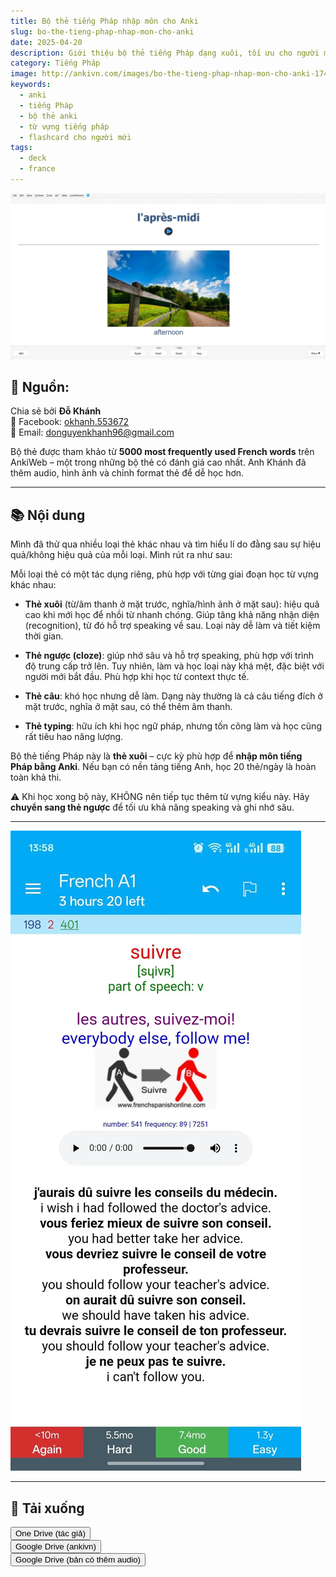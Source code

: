 ```yaml
---
title: Bộ thẻ tiếng Pháp nhập môn cho Anki
slug: bo-the-tieng-phap-nhap-mon-cho-anki
date: 2025-04-20
description: Giới thiệu bộ thẻ tiếng Pháp dạng xuôi, tối ưu cho người mới bắt đầu học qua Anki.
category: Tiếng Pháp
image: http://ankivn.com/images/bo-the-tieng-phap-nhap-mon-cho-anki-1745133894849.webp
keywords:
  - anki
  - tiếng Pháp
  - bộ thẻ anki
  - từ vựng tiếng pháp
  - flashcard cho người mới
tags:
  - deck
  - france
---
```


![](../../static/images/bo-the-tieng-phap-nhap-mon-cho-anki-1745133894849.webp)

<!--truncate-->

## 📝 Nguồn:

Chia sẻ bởi **Đỗ Khánh**  
📘 Facebook: [okhanh.553672](https://www.facebook.com/okhanh.553672)  
📧 Email: donguyenkhanh96@gmail.com  

Bộ thẻ được tham khảo từ **5000 most frequently used French words** trên AnkiWeb – một trong những bộ thẻ có đánh giá cao nhất. Anh Khánh đã thêm audio, hình ảnh và chỉnh format thẻ để dễ học hơn.

---

## 📚 Nội dung

Mình đã thử qua nhiều loại thẻ khác nhau và tìm hiểu lí do đằng sau sự hiệu quả/không hiệu quả của mỗi loại. Mình rút ra như sau:

Mỗi loại thẻ có một tác dụng riêng, phù hợp với từng giai đoạn học từ vựng khác nhau:

- **Thẻ xuôi** (từ/âm thanh ở mặt trước, nghĩa/hình ảnh ở mặt sau): hiệu quả cao khi mới học để nhồi từ nhanh chóng. Giúp tăng khả năng nhận diện (recognition), từ đó hỗ trợ speaking về sau. Loại này dễ làm và tiết kiệm thời gian.

- **Thẻ ngược (cloze)**: giúp nhớ sâu và hỗ trợ speaking, phù hợp với trình độ trung cấp trở lên. Tuy nhiên, làm và học loại này khá mệt, đặc biệt với người mới bắt đầu. Phù hợp khi học từ context thực tế.

- **Thẻ câu**: khó học nhưng dễ làm. Dạng này thường là cả câu tiếng đích ở mặt trước, nghĩa ở mặt sau, có thể thêm âm thanh.

- **Thẻ typing**: hữu ích khi học ngữ pháp, nhưng tốn công làm và học cũng rất tiêu hao năng lượng.

Bộ thẻ tiếng Pháp này là **thẻ xuôi** – cực kỳ phù hợp để **nhập môn tiếng Pháp bằng Anki**. Nếu bạn có nền tảng tiếng Anh, học 20 thẻ/ngày là hoàn toàn khả thi.

⚠️ Khi học xong bộ này, KHÔNG nên tiếp tục thêm từ vựng kiểu này. Hãy **chuyển sang thẻ ngược** để tối ưu khả năng speaking và ghi nhớ sâu.

---

![](../../static/images/2025-04-20-bo-the-tieng-phap-nhap-mon-cho-anki-1745160232360.webp)

---

## 🔗 Tải xuống

<div style={{display: 'flex', justifyContent: 'left', gap: '20px'}}>
  <a href="https://1drv.ms/u/c/e38e0d4bef38335b/EVszOO9LDY4ggOPlNgAAAAAB2aP2PMXxxZUk8ZnOGtLdNg?e=fDzN5O">
    <button class="buttonPrimary" type="button">One Drive (tác giả)</button>
  </a>
</div>

<div style={{display: 'flex', justifyContent: 'left', gap: '20px'}}>
  <a href="https://drive.google.com/file/d/1D4Q3l7gxUAaNz6aqR17a2DWFccvRIUYR/view">
    <button class="buttonPrimary" type="button">Google Drive (ankivn)</button>
  </a>
</div>

<div style={{display: 'flex', justifyContent: 'left', gap: '20px'}}> <a href="https://drive.google.com/file/d/1b2gVS56Xl5AhiOv2YDW5VbGbQvVO7MPE/view"> <button class="buttonPrimary" type="button">Google Drive (bản có thêm audio)</button> </a> </div>